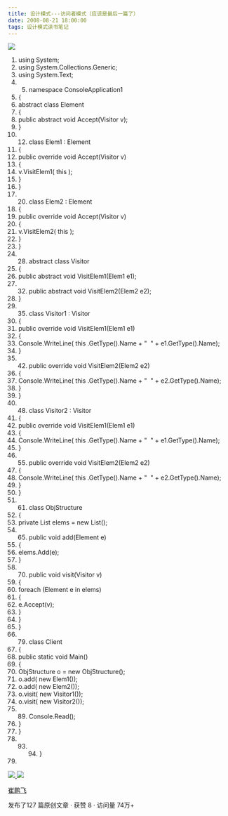```yaml
---
title: 设计模式---访问者模式（应该是最后一篇了）
date: 2008-08-21 18:00:00
tags: 设计模式读书笔记
---
```

![](https://p-blog.csdn.net/images/p_blog_csdn_net/cuipengfei1/EntryImages/20080821/ClassDiagram1.jpg)

  1. using  System; 
  2. using  System.Collections.Generic; 
  3. using  System.Text; 
  4.   5. namespace  ConsoleApplication1 
  6. { 
  7. abstract  class  Element 
  8. { 
  9. public  abstract  void  Accept(Visitor v); 
  10. } 
  11.   12. class  Elem1 : Element 
  13. { 
  14. public  override  void  Accept(Visitor v) 
  15. { 
  16. v.VisitElem1(  this  ); 
  17. } 
  18. } 
  19.   20. class  Elem2 : Element 
  21. { 
  22. public  override  void  Accept(Visitor v) 
  23. { 
  24. v.VisitElem2(  this  ); 
  25. } 
  26. } 
  27.   28. abstract  class  Visitor 
  29. { 
  30. public  abstract  void  VisitElem1(Elem1 e1); 
  31.   32. public  abstract  void  VisitElem2(Elem2 e2); 
  33. } 
  34.   35. class  Visitor1 : Visitor 
  36. { 
  37. public  override  void  VisitElem1(Elem1 e1) 
  38. { 
  39. Console.WriteLine(  this  .GetType().Name +  "  "  + e1.GetType().Name); 
  40. } 
  41.   42. public  override  void  VisitElem2(Elem2 e2) 
  43. { 
  44. Console.WriteLine(  this  .GetType().Name +  "  "  + e2.GetType().Name); 
  45. } 
  46. } 
  47.   48. class  Visitor2 : Visitor 
  49. { 
  50. public  override  void  VisitElem1(Elem1 e1) 
  51. { 
  52. Console.WriteLine(  this  .GetType().Name +  "  "  + e1.GetType().Name); 
  53. } 
  54.   55. public  override  void  VisitElem2(Elem2 e2) 
  56. { 
  57. Console.WriteLine(  this  .GetType().Name +  "  "  + e2.GetType().Name); 
  58. } 
  59. } 
  60.   61. class  ObjStructure 
  62. { 
  63. private  List<Element> elems =  new  List<Element>(); 
  64.   65. public  void  add(Element e) 
  66. { 
  67. elems.Add(e); 
  68. } 
  69.   70. public  void  visit(Visitor v) 
  71. { 
  72. foreach  (Element e  in  elems) 
  73. { 
  74. e.Accept(v); 
  75. } 
  76. } 
  77. } 
  78.   79. class  Client 
  80. { 
  81. public  static  void  Main() 
  82. { 
  83. ObjStructure o =  new  ObjStructure(); 
  84. o.add(  new  Elem1()); 
  85. o.add(  new  Elem2()); 
  86. o.visit(  new  Visitor1()); 
  87. o.visit(  new  Visitor2()); 
  88.   89. Console.Read(); 
  90. } 
  91. } 
  92.   93.   94. } 
  95. 

[ ![](https://profile.csdnimg.cn/5/2/5/3_cuipengfei1)
![](https://g.csdnimg.cn/static/user-reg-year/1x/11.png)
](https://blog.csdn.net/cuipengfei1)

[ 崔鹏飞 ](https://blog.csdn.net/cuipengfei1)

发布了127 篇原创文章  ·  获赞 8  ·  访问量 74万+

